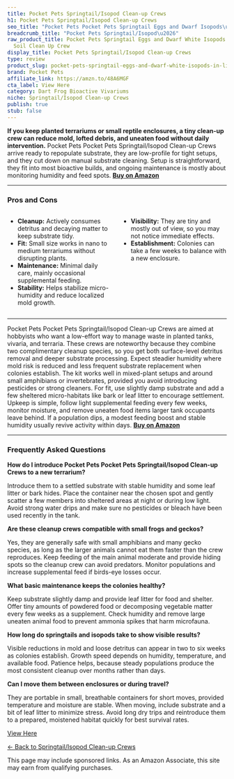 ```yaml
---
title: Pocket Pets Springtail/Isopod Clean-up Crews
h1: Pocket Pets Springtail/Isopod Clean-up Crews
seo_title: "Pocket Pets Pocket Pets Springtail Eggs and Dwarf Isopods\u2026"
breadcrumb_title: "Pocket Pets Springtail/Isopod\u2026"
raw_product_title: Pocket Pets Springtail Eggs and Dwarf White Isopods in Living Bioactive
  Soil Clean Up Crew
display_title: Pocket Pets Springtail/Isopod Clean-up Crews
type: review
product_slug: pocket-pets-springtail-eggs-and-dwarf-white-isopods-in-living-bioactive-1977e0c0
brand: Pocket Pets
affiliate_link: https://amzn.to/48A6MGF
cta_label: View Here
category: Dart Frog Bioactive Vivariums
niche: Springtail/Isopod Clean-up Crews
publish: true
stub: false
---
```


<div id="intro" class="full-width">
  <p><strong>If you keep planted terrariums or small reptile enclosures, a tiny clean-up crew can reduce mold, lofted debris, and uneaten food without daily intervention.</strong> Pocket Pets Pocket Pets Springtail/Isopod Clean-up Crews arrive ready to repopulate substrate, they are low-profile for tight setups, and they cut down on manual substrate cleaning. Setup is straightforward, they fit into most bioactive builds, and ongoing maintenance is mostly about monitoring humidity and feed spots. <a href="https://amzn.to/48A6MGF" rel="nofollow sponsored noopener" target="_blank"><strong>Buy on Amazon</strong></a></p>
</div>

<hr />
<h3 id="pros-cons">Pros and Cons</h3>
<div class="pc-grid" style="display:grid;grid-template-columns:1fr 1fr;gap:16px;">
  <ul>
    <li><strong>Cleanup:</strong> Actively consumes detritus and decaying matter to keep substrate tidy.</li>
    <li><strong>Fit:</strong> Small size works in nano to medium terrariums without disrupting plants.</li>
    <li><strong>Maintenance:</strong> Minimal daily care, mainly occasional supplemental feeding.</li>
    <li><strong>Stability:</strong> Helps stabilize micro-humidity and reduce localized mold growth.</li>
  </ul>
  <ul>
    <li><strong>Visibility:</strong> They are tiny and mostly out of view, so you may not notice immediate effects.</li>
    <li><strong>Establishment:</strong> Colonies can take a few weeks to balance with a new enclosure.</li>
  </ul>
</div>
<hr />

<div class="full-width">
  <p>Pocket Pets Pocket Pets Springtail/Isopod Clean-up Crews are aimed at hobbyists who want a low-effort way to manage waste in planted tanks, vivaria, and terraria. These crews are noteworthy because they combine two complimentary cleanup species, so you get both surface-level detritus removal and deeper substrate processing. Expect steadier humidity where mold risk is reduced and less frequent substrate replacement when colonies establish. The kit works well in mixed-plant setups and around small amphibians or invertebrates, provided you avoid introducing pesticides or strong cleaners. For fit, use slightly damp substrate and add a few sheltered micro-habitats like bark or leaf litter to encourage settlement. Upkeep is simple, follow light supplemental feeding every few weeks, monitor moisture, and remove uneaten food items larger tank occupants leave behind. If a population dips, a modest feeding boost and stable humidity usually revive activity within days. <a href="https://amzn.to/48A6MGF" rel="nofollow sponsored noopener" target="_blank"><strong>Buy on Amazon</strong></a></p>
</div>

<hr />
<h3 id="faqs">Frequently Asked Questions</h3>

<p><strong>How do I introduce Pocket Pets Pocket Pets Springtail/Isopod Clean-up Crews to a new terrarium?</strong></p>
<p>Introduce them to a settled substrate with stable humidity and some leaf litter or bark hides. Place the container near the chosen spot and gently scatter a few members into sheltered areas at night or during low light. Avoid strong water drips and make sure no pesticides or bleach have been used recently in the tank.</p>

<p><strong>Are these cleanup crews compatible with small frogs and geckos?</strong></p>
<p>Yes, they are generally safe with small amphibians and many gecko species, as long as the larger animals cannot eat them faster than the crew reproduces. Keep feeding of the main animal moderate and provide hiding spots so the cleanup crew can avoid predators. Monitor populations and increase supplemental feed if birds-eye losses occur.</p>

<p><strong>What basic maintenance keeps the colonies healthy?</strong></p>
<p>Keep substrate slightly damp and provide leaf litter for food and shelter. Offer tiny amounts of powdered food or decomposing vegetable matter every few weeks as a supplement. Check humidity and remove large uneaten animal food to prevent ammonia spikes that harm microfauna.</p>

<p><strong>How long do springtails and isopods take to show visible results?</strong></p>
<p>Visible reductions in mold and loose detritus can appear in two to six weeks as colonies establish. Growth speed depends on humidity, temperature, and available food. Patience helps, because steady populations produce the most consistent cleanup over months rather than days.</p>

<p><strong>Can I move them between enclosures or during travel?</strong></p>
<p>They are portable in small, breathable containers for short moves, provided temperature and moisture are stable. When moving, include substrate and a bit of leaf litter to minimize stress. Avoid long dry trips and reintroduce them to a prepared, moistened habitat quickly for best survival rates.</p>
<p><a class="btn" href="https://amzn.to/48A6MGF" target="_blank" rel="nofollow sponsored noopener">View Here</a></p>
<p><a href="/roundups/dart-frog-bioactive-vivariums/springtail-isopod-clean-up-crews/">← Back to Springtail/Isopod Clean-up Crews</a></p>
<aside class="disclosure">This page may include sponsored links. As an Amazon Associate, this site may earn from qualifying purchases.</aside>

